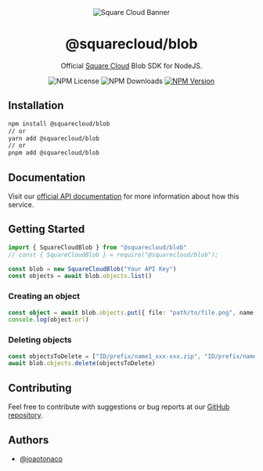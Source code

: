 <div align="center">
  <img alt="Square Cloud Banner" src="https://cdn.squarecloud.app/png/github-readme.png">
</div>

<h1 align="center">@squarecloud/blob</h1>

<p align="center">Official <a href="https://squarecloud.app" target="_blank">Square Cloud</a> Blob SDK for NodeJS.</p>

<div align="center">
  <div style="width: fit-content; display: flex; align-items: flex-start; gap: 4px;">
    <img alt="NPM License" src="https://img.shields.io/npm/l/@squarecloud/blob">
    <img alt="NPM Downloads" src="https://img.shields.io/npm/dw/@squarecloud/blob">
    <a href="https://npmjs.com/package/@squarecloud/blob">
      <img alt="NPM Version" src="https://img.shields.io/npm/v/@squarecloud/blob">
    </a>
  </div>
</div>

## Installation

```bash
npm install @squarecloud/blob
// or
yarn add @squarecloud/blob
// or
pnpm add @squarecloud/blob
```

## Documentation

Visit our [official API documentation](https://docs.squarecloud.app/blob-reference/) for more information about how this service.

## Getting Started

```ts
import { SquareCloudBlob } from "@squarecloud/blob"
// const { SquareCloudBlob } = require("@squarecloud/blob");

const blob = new SquareCloudBlob("Your API Key")
const objects = await blob.objects.list()
```

### Creating an object

```ts
const object = await blob.objects.put({ file: "path/to/file.png", name: "my_image" })
console.log(object.url)
```

### Deleting objects

```ts
const objectsToDelete = ["ID/prefix/name1_xxx-xxx.zip", "ID/prefix/name_xxx-xxx-xxx.png"]
await blob.objects.delete(objectsToDelete)
```

## Contributing

Feel free to contribute with suggestions or bug reports at our [GitHub repository](https://github.com/squarecloudofc/sdk-blob-js).

## Authors

- [@joaotonaco](https://github.com/joaotonaco)